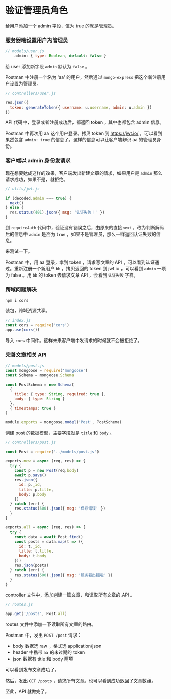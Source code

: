 # 验证管理员角色

给用户添加一个 admin 字段，值为 true 的就是管理员。

### 服务器端设置用户为管理员

```js
// models/user.js
    admin: { type: Boolean, default: false }
```

给 user 添加新字段 `admin` 默认为 `false` 。

Postman 中注册一个名为 'aa' 的用户，然后通过 `mongo-express` 把这个新注册用户设置为管理员。

```js
// controllers/user.js

res.json({
  token: generateToken({ username: u.username, admin: u.admin })
})
```

API 代码中，登录或者注册成功后，都返回 token ，其中也都包含 admin 信息。

Postman 中再次用 aa 这个用户登录。拷贝 token 到 https://jwt.io/ ，可以看到果然包含 `admin: true` 的信息了。这样的信息可以让客户端辨识 aa 的管理员身份。

### 客户端以 admin 身份发请求

现在想要达成这样的效果，客户端发出新建文章的请求，如果用户是 `admin` 那么请求成功，如果不是，就拒绝。

```js
// utils/jwt.js

if (decoded.admin === true) {
  next()
} else {
  res.status(401).json({ msg: '认证失败！' })
}
```

到 `requireAuth` 代码中，验证没有错误之后，由原来的直接`next` ，改为判断解码后的信息中 `admin` 是否为 `true` ，如果不是管理员，那么一样返回认证失败的信息。

来测试一下。

Postman 中，用 aa 登录，拿到 token ，请求写文章的 API ，可以看到认证通过。重新注册一个新用户 `bb` ，拷贝返回的 token 到 jwt.io ，可以看到 `admin` 一项为 false 。用 `bb` 的 token 去请求文章 API ，会看到 `认证失败` 字样。

### 跨域问题解决

```
npm i cors
```

装包，跨域资源共享。

```js
// index.js
const cors = require('cors')
app.use(cors())
```

导入 `cors` 中间件。这样未来客户端中发请求的时候就不会被拒绝了。

### 完善文章相关 API

```js
// models/post.js
const mongoose = require('mongoose')
const Schema = mongoose.Schema

const PostSchema = new Schema(
  {
    title: { type: String, required: true },
    body: { type: String }
  },
  { timestamps: true }
)

module.exports = mongoose.model('Post', PostSchema)
```

创建 post 的数据模型，主要字段就是 `title` 和 `body` 。

```js
// controllers/post.js

const Post = require('../models/post.js')

exports.new = async (req, res) => {
  try {
    const p = new Post(req.body)
    await p.save()
    res.json({
      id: p._id,
      title: p.title,
      body: p.body
    })
  } catch (err) {
    res.status(500).json({ msg: '保存错误' })
  }
}

exports.all = async (req, res) => {
  try {
    const data = await Post.find()
    const posts = data.map(t => ({
      id: t._id,
      title: t.title,
      body: t.body
    }))
    res.json(posts)
  } catch (err) {
    res.status(500).json({ msg: '服务器出错啦' })
  }
}
```

controller 文件中，添加创建一篇文章，和读取所有文章的 API 。

```js
// routes.js

app.get('/posts', Post.all)
```

routes 文件中添加一下读取所有文章的路由。

Postman 中，发出 `POST /post` 请求：

* body 数据选 raw ，格式选 application/json
* header 中携带 `aa` 的未过期的 token
* json 数据有 title 和 body 两项

可以看到发布文章成功了。

然后，发出 `GET /posts` ，请求所有文章。也可以看到成功返回了文章数组。

至此，API 就做完了。
